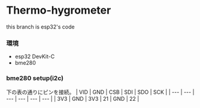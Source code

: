 # Thermo-hygrometer

this branch is esp32's code

### 環境
* esp32 DevKit-C
* bme280


### bme280 setup(i2c)
下の表の通りにピンを接続。
| VID | GND | CSB | SDI | SDO | SCK |
| --- | --- | --- | --- | --- | --- |
| 3V3 | GND | 3V3 | 21  | GND | 22  |